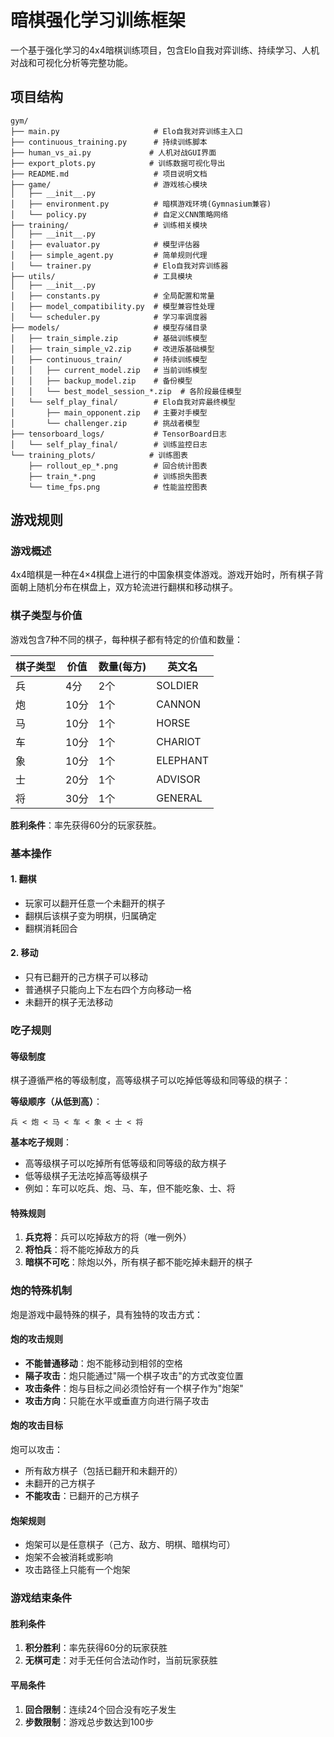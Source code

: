 # 暗棋强化学习训练框架

一个基于强化学习的4x4暗棋训练项目，包含Elo自我对弈训练、持续学习、人机对战和可视化分析等完整功能。

## 项目结构

```
gym/
├── main.py                     # Elo自我对弈训练主入口
├── continuous_training.py      # 持续训练脚本
├── human_vs_ai.py             # 人机对战GUI界面
├── export_plots.py            # 训练数据可视化导出
├── README.md                   # 项目说明文档
├── game/                       # 游戏核心模块
│   ├── __init__.py
│   ├── environment.py          # 暗棋游戏环境(Gymnasium兼容)
│   └── policy.py               # 自定义CNN策略网络
├── training/                   # 训练相关模块
│   ├── __init__.py
│   ├── evaluator.py            # 模型评估器
│   ├── simple_agent.py         # 简单规则代理
│   └── trainer.py              # Elo自我对弈训练器
├── utils/                      # 工具模块
│   ├── __init__.py
│   ├── constants.py            # 全局配置和常量
│   ├── model_compatibility.py  # 模型兼容性处理
│   └── scheduler.py            # 学习率调度器
├── models/                     # 模型存储目录
│   ├── train_simple.zip        # 基础训练模型
│   ├── train_simple_v2.zip     # 改进版基础模型
│   ├── continuous_train/       # 持续训练模型
│   │   ├── current_model.zip   # 当前训练模型
│   │   ├── backup_model.zip    # 备份模型
│   │   └── best_model_session_*.zip  # 各阶段最佳模型
│   └── self_play_final/        # Elo自我对弈最终模型
│       ├── main_opponent.zip   # 主要对手模型
│       └── challenger.zip      # 挑战者模型
├── tensorboard_logs/           # TensorBoard日志
│   └── self_play_final/        # 训练监控日志
└── training_plots/            # 训练图表
    ├── rollout_ep_*.png        # 回合统计图表
    ├── train_*.png             # 训练损失图表
    └── time_fps.png            # 性能监控图表
```


## 游戏规则

### 游戏概述

4x4暗棋是一种在4×4棋盘上进行的中国象棋变体游戏。游戏开始时，所有棋子背面朝上随机分布在棋盘上，双方轮流进行翻棋和移动棋子。

### 棋子类型与价值

游戏包含7种不同的棋子，每种棋子都有特定的价值和数量：

| 棋子类型 | 价值 | 数量(每方) | 英文名 |
|---------|------|-----------|--------|
| 兵      | 4分  | 2个       | SOLDIER |
| 炮      | 10分 | 1个       | CANNON |
| 马      | 10分 | 1个       | HORSE |
| 车      | 10分 | 1个       | CHARIOT |
| 象      | 10分 | 1个       | ELEPHANT |
| 士      | 20分 | 1个       | ADVISOR |
| 将      | 30分 | 1个       | GENERAL |

**胜利条件**：率先获得60分的玩家获胜。

### 基本操作

#### 1. 翻棋
- 玩家可以翻开任意一个未翻开的棋子
- 翻棋后该棋子变为明棋，归属确定
- 翻棋消耗回合

#### 2. 移动
- 只有已翻开的己方棋子可以移动
- 普通棋子只能向上下左右四个方向移动一格
- 未翻开的棋子无法移动

### 吃子规则

#### 等级制度
棋子遵循严格的等级制度，高等级棋子可以吃掉低等级和同等级的棋子：

**等级顺序（从低到高）**：
```
兵 < 炮 < 马 < 车 < 象 < 士 < 将
```

**基本吃子规则**：
- 高等级棋子可以吃掉所有低等级和同等级的敌方棋子
- 低等级棋子无法吃掉高等级棋子
- 例如：车可以吃兵、炮、马、车，但不能吃象、士、将

#### 特殊规则
1. **兵克将**：兵可以吃掉敌方的将（唯一例外）
2. **将怕兵**：将不能吃掉敌方的兵
3. **暗棋不可吃**：除炮以外，所有棋子都不能吃掉未翻开的棋子

### 炮的特殊机制

炮是游戏中最特殊的棋子，具有独特的攻击方式：

#### 炮的攻击规则
- **不能普通移动**：炮不能移动到相邻的空格
- **隔子攻击**：炮只能通过"隔一个棋子攻击"的方式改变位置
- **攻击条件**：炮与目标之间必须恰好有一个棋子作为"炮架"
- **攻击方向**：只能在水平或垂直方向进行隔子攻击

#### 炮的攻击目标
炮可以攻击：
- 所有敌方棋子（包括已翻开和未翻开的）
- 未翻开的己方棋子
- **不能攻击**：已翻开的己方棋子

#### 炮架规则
- 炮架可以是任意棋子（己方、敌方、明棋、暗棋均可）
- 炮架不会被消耗或影响
- 攻击路径上只能有一个炮架

### 游戏结束条件

#### 胜利条件
1. **积分胜利**：率先获得60分的玩家获胜
2. **无棋可走**：对手无任何合法动作时，当前玩家获胜

#### 平局条件
1. **回合限制**：连续24个回合没有吃子发生
2. **步数限制**：游戏总步数达到100步